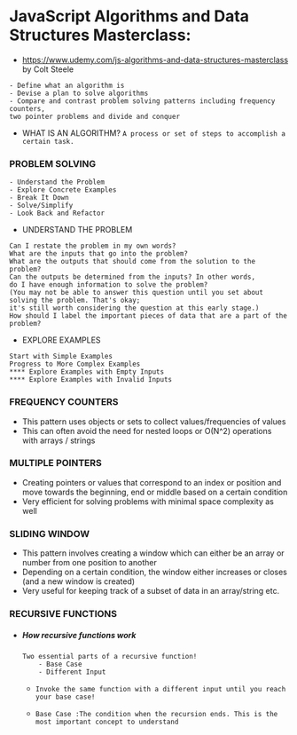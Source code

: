 
# JavaScript Algorithms and Data Structures Masterclass: 
- https://www.udemy.com/js-algorithms-and-data-structures-masterclass by Colt Steele
```
- Define what an algorithm is
- Devise a plan to solve algorithms
- Compare and contrast problem solving patterns including frequency counters, 
two pointer problems and divide and conquer
```
- WHAT IS AN ALGORITHM?
```A process or set of steps to accomplish a certain task.```

### PROBLEM SOLVING
```
- Understand the Problem
- Explore Concrete Examples
- Break It Down
- Solve/Simplify
- Look Back and Refactor
```

- UNDERSTAND THE PROBLEM
```
Can I restate the problem in my own words?
What are the inputs that go into the problem?
What are the outputs that should come from the solution to the problem?
Can the outputs be determined from the inputs? In other words, 
do I have enough information to solve the problem? 
(You may not be able to answer this question until you set about solving the problem. That's okay; 
it's still worth considering the question at this early stage.)
How should I label the important pieces of data that are a part of the problem?
``` 
- EXPLORE EXAMPLES
```
Start with Simple Examples
Progress to More Complex Examples
**** Explore Examples with Empty Inputs
**** Explore Examples with Invalid Inputs
```


### FREQUENCY COUNTERS

- This pattern uses objects or sets to collect values/frequencies of values
- This can often avoid the need for nested loops or O(N^2) operations with arrays / strings


### MULTIPLE POINTERS

- Creating pointers or values that correspond to an index or position and move towards the beginning, end or middle based on a certain condition
- Very efficient for solving problems with minimal space complexity as well

### SLIDING WINDOW


- This pattern involves creating a window which can either be an array or number from one position to another
- Depending on a certain condition, the window either increases or closes (and a new window is created)
- Very useful for keeping track of a subset of data in an array/string etc.


### RECURSIVE FUNCTIONS
- ##### How recursive functions work
    ```
    Two essential parts of a recursive function!
        - Base Case
        - Different Input
    ```
    - ```Invoke the same function with a different input until you reach your base case!```

    - ```Base Case :The condition when the recursion ends. This is the most important concept to understand```



